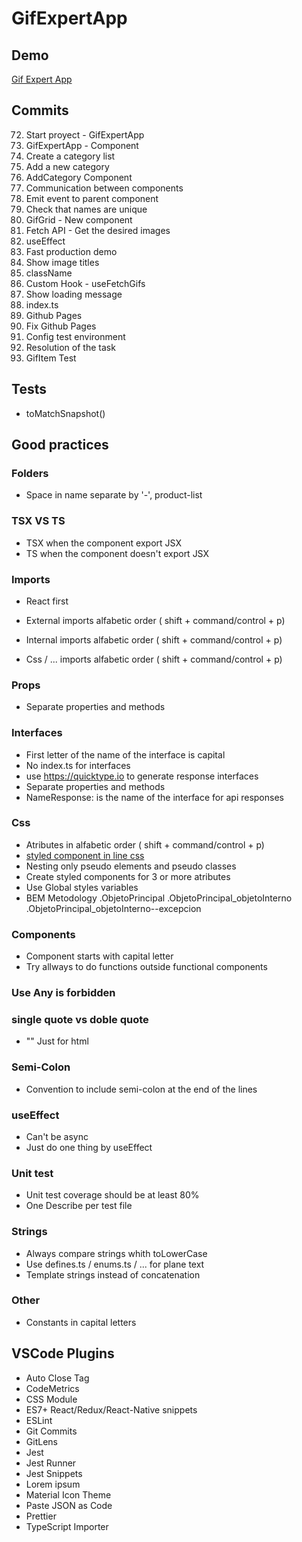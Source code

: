
# GifExpertApp

## Demo
[Gif Expert App](https://alexelizaga.github.io/04-react-gif-expert-vite/)

## Commits

72. Start proyect - GifExpertApp
73. GifExpertApp - Component
74. Create a category list
75. Add a new category
76. AddCategory Component
77. Communication between components
78. Emit event to parent component
79. Check that names are unique
80. GifGrid - New component
81. Fetch API - Get the desired images
82. useEffect
83. Fast production demo
84. Show image titles
85. className
86. Custom Hook - useFetchGifs
87. Show loading message
88. index.ts
95. Github Pages
96. Fix Github Pages
99. Config test environment
101. Resolution of the task
102. GifItem Test

## Tests

- toMatchSnapshot()

## Good practices

### Folders
- Space in name separate by '-', product-list

### TSX VS TS
- TSX when the component export JSX
- TS when the component doesn't export JSX

### Imports
- React first
- External imports alfabetic order ( shift + command/control + p)

- Internal imports alfabetic order ( shift + command/control + p)

- Css / ... imports alfabetic order ( shift + command/control + p)

### Props
- Separate properties and methods

### Interfaces
- First letter of the name of the interface is capital
- No index.ts for interfaces
- use https://quicktype.io to generate response interfaces
- Separate properties and methods
- NameResponse: is the name of the interface for api responses

### Css
- Atributes in alfabetic order ( shift + command/control + p)
- [styled component in line css](https://styled-components.com/docs/api#css)
- Nesting only pseudo elements and pseudo classes
- Create styled components for 3 or more atributes
- Use Global styles variables
- BEM Metodology
    .ObjetoPrincipal
    .ObjetoPrincipal_objetoInterno
    .ObjetoPrincipal_objetoInterno--excepcion

### Components
- Component starts with capital letter
- Try allways to do functions outside functional components

### Use Any is forbidden


### single quote vs doble quote
- "" Just for html

### Semi-Colon
- Convention to include semi-colon at the end of the lines

### useEffect
- Can't be async
- Just do one thing by useEffect

### Unit test
- Unit test coverage should be at least 80%
- One Describe per test file

### Strings
- Always compare strings whith toLowerCase
- Use defines.ts / enums.ts / ... for plane text
- Template strings instead of concatenation

### Other
- Constants in capital letters


## VSCode Plugins
- Auto Close Tag
- CodeMetrics
- CSS Module
- ES7+ React/Redux/React-Native snippets
- ESLint
- Git Commits
- GitLens
- Jest
- Jest Runner
- Jest Snippets
- Lorem ipsum
- Material Icon Theme
- Paste JSON as Code
- Prettier
- TypeScript Importer